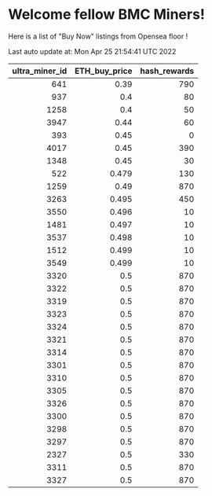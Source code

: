 # Welcome fellow BMC Miners!
Here is a list of "Buy Now" listings from Opensea floor !


Last auto update at: Mon Apr 25 21:54:41 UTC 2022


|   ultra_miner_id |   ETH_buy_price |   hash_rewards |
|-----------------:|----------------:|---------------:|
|              641 |           0.39  |            790 |
|              937 |           0.4   |             80 |
|             1258 |           0.4   |             50 |
|             3947 |           0.44  |             60 |
|              393 |           0.45  |              0 |
|             4017 |           0.45  |            390 |
|             1348 |           0.45  |             30 |
|              522 |           0.479 |            130 |
|             1259 |           0.49  |            870 |
|             3263 |           0.495 |            450 |
|             3550 |           0.496 |             10 |
|             1481 |           0.497 |             10 |
|             3537 |           0.498 |             10 |
|             1512 |           0.499 |             10 |
|             3549 |           0.499 |             10 |
|             3320 |           0.5   |            870 |
|             3322 |           0.5   |            870 |
|             3319 |           0.5   |            870 |
|             3323 |           0.5   |            870 |
|             3324 |           0.5   |            870 |
|             3321 |           0.5   |            870 |
|             3314 |           0.5   |            870 |
|             3301 |           0.5   |            870 |
|             3310 |           0.5   |            870 |
|             3305 |           0.5   |            870 |
|             3326 |           0.5   |            870 |
|             3300 |           0.5   |            870 |
|             3298 |           0.5   |            870 |
|             3297 |           0.5   |            870 |
|             2327 |           0.5   |            330 |
|             3311 |           0.5   |            870 |
|             3327 |           0.5   |            870 |
